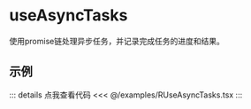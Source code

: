 <script setup>
import RUseAsyncTasks from '@/examples/RUseAsyncTasks.tsx'
</script>

# useAsyncTasks

使用promise链处理异步任务，并记录完成任务的进度和结果。

## 示例

<VueWrapper :component="RUseAsyncTasks" />

::: details 点我查看代码
<<< @/examples/RUseAsyncTasks.tsx
:::